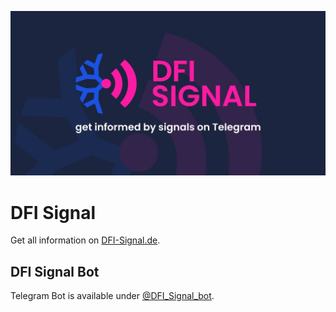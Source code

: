 ![DFI Signal](/public/images/og-image.jpg "DFI Signal")

# DFI Signal

Get all information on [DFI-Signal.de](https://dfi-signal.de).

## DFI Signal Bot

Telegram Bot is available under [@DFI_Signal_bot](https://t.me/DFI_Signal_bot).
